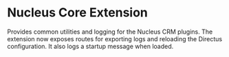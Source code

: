 # Nucleus Core Extension

Provides common utilities and logging for the Nucleus CRM plugins.
The extension now exposes routes for exporting logs and reloading the
Directus configuration. It also logs a startup message when loaded.
